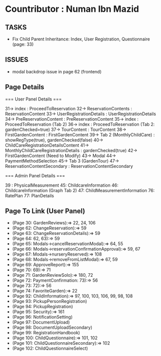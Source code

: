 # Countributor : Numan Ibn Mazid

## TASKS

* Fix Child Parent Inheritance: Index, User Registration, Questionnaire (page: 33)

## ISSUES

* modal backdrop issue in page 62 (frontend)

## Page Details

=== User Panel Details ===

31-> index : ProceedToReservation
32-> ReservationContents : ReservationContent
33-> UserRegistrationDetails : UserRegistrationDetails
34-> PreReservationContent : PreReservationContent
35-> index : ProceedToReservation (Tab 2)
36-> index : ProceedToReservation (Tab 2: gardenChecked=true)
37-> TourContent : TourContent
38-> FirstGardenContent : FirstGardenContent
39-> Tab 2 (MonthlyChildCare) : showRegType(true), gardenChecked(false)
40-> ChildCareRegistrationDetailsContent
41-> MonthlyChildCareRegistrationDetails : gardenChecked(true)
42-> FirstGardenContent (Need to Modify)
43-> Modal
44-> PaymentMethodSelection
45-> Tab 3 (GardenTour)
47-> ReservationContentSecondary : ReservationContentSecondary

=== Admin Panel Details ===

39 : PhysicalMeasurement
45: ChildcareInformation
46: ChildcareInformation (Graph Tab 2)
47: ChildMeasurementInformation
76: RatePlan
77: PlanDetails

## Page To Link (User Panel)

* (Page 30: GardenReviews):=> 22, 24, 106
* (Page 62: ChangeReservation):=> 59
* (Page 63: ChangeReservationDetails):=> 59
* (Page 64: 62, 63):=> 59
* (Page 65: Modals->cancelReservationModal):=> 64, 55
* (Page 66: Modals->reservationConfirmationApproval):=> 59, 67
* (Page 67: Modals->nurseryReserved):=> 108
* (Page 68: Modals->removeFromListModal):=> 67, 59
* (Page 69: ApproveReport):=> 155
* (Page 70: 69):=> 71
* (Page 71: GardenReviewSolo):=> 180, 72
* (Page 72: PaymentConfirmation: 73):=> 56
* (Page 73: 72):=> 56
* (Page 74: FavoriteGarden):=> 22
* (Page 92: ChildInformation):=> 97, 100, 103, 106, 99, 98, 108
* (Page 93: PickupPersonRegistration)
* (Page 94: PickupRegistration)
* (Page 95: Security):=> 161
* (Page 96: NotificationSetting)
* (Page 97: DocumentUpload)
* (Page 98: DocumentUploadSecondary)
* (Page 99: RegistrationHandbook)
* (Page 100: ChildQuestionnaire):=> 101, 102
* (Page 101: ChildQuestionnaireSecondary):=> 102
* (Page 102: ChildQuestionnaireSelect)
